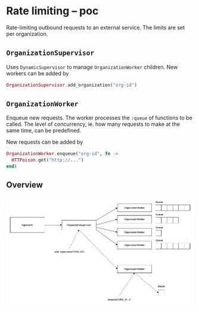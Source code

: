 # Rate limiting – poc

Rate-limiting outbound requests to an external service. The limits are set per organization.

## `OrganizationSupervisor`

Uses `DynamicSupervisor` to manage `OrganizationWorker` children. New workers can be added by

```elixir
OrganizationSupervisor.add_organization("org-id")
```

## `OrganizationWorker`

Enqueue new requests. The worker processes the `:queue` of functions to be called. The level of concurrency, ie. how many requests to make at the same time, can be predefined.

New requests can be added by

```elixir
OrganizationWorker.enqueue("org-id", fn ->
  HTTPoison.get("http://...")
end)
```

## Overview

![Overview](./docs/overview.png)
